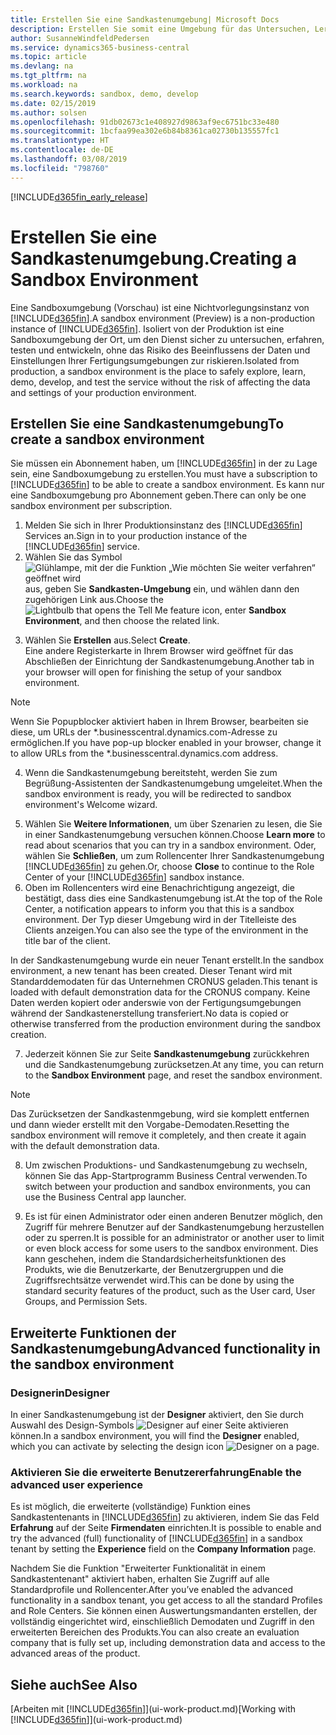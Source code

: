 ```yaml
---
title: Erstellen Sie eine Sandkastenumgebung| Microsoft Docs
description: Erstellen Sie somit eine Umgebung für das Untersuchen, Lernen, Entwickeln und Testen.
author: SusanneWindfeldPedersen
ms.service: dynamics365-business-central
ms.topic: article
ms.devlang: na
ms.tgt_pltfrm: na
ms.workload: na
ms.search.keywords: sandbox, demo, develop
ms.date: 02/15/2019
ms.author: solsen
ms.openlocfilehash: 91db02673c1e408927d9863af9ec6751bc33e480
ms.sourcegitcommit: 1bcfaa99ea302e6b84b8361ca02730b135557fc1
ms.translationtype: HT
ms.contentlocale: de-DE
ms.lasthandoff: 03/08/2019
ms.locfileid: "798760"
---
```

[!INCLUDE[d365fin_early_release](includes/d365fin_early_release.md.md)]

# <a name="creating-a-sandbox-environment"></a><span data-ttu-id="d34d7-103">Erstellen Sie eine Sandkastenumgebung.</span><span class="sxs-lookup"><span data-stu-id="d34d7-103">Creating a Sandbox Environment</span></span>
<span data-ttu-id="d34d7-104">Eine Sandboxumgebung (Vorschau) ist eine Nichtvorlegungsinstanz von [!INCLUDE[d365fin](includes/d365fin_md.md)].</span><span class="sxs-lookup"><span data-stu-id="d34d7-104">A sandbox environment (Preview) is a non-production instance of [!INCLUDE[d365fin](includes/d365fin_md.md)].</span></span> <span data-ttu-id="d34d7-105">Isoliert von der Produktion ist eine Sandboxumgebung der Ort, um den Dienst sicher zu untersuchen, erfahren, testen und entwickeln, ohne das Risiko des Beeinflussens der Daten und Einstellungen Ihrer Fertigungsumgebungen zur riskieren.</span><span class="sxs-lookup"><span data-stu-id="d34d7-105">Isolated from production, a sandbox environment is the place to safely explore, learn, demo, develop, and test the service without the risk of affecting the data and settings of your production environment.</span></span>

## <a name="to-create-a-sandbox-environment"></a><span data-ttu-id="d34d7-106">Erstellen Sie eine Sandkastenumgebung</span><span class="sxs-lookup"><span data-stu-id="d34d7-106">To create a sandbox environment</span></span>
<span data-ttu-id="d34d7-107">Sie müssen ein Abonnement haben, um [!INCLUDE[d365fin](includes/d365fin_md.md)] in der zu Lage sein, eine Sandboxumgebung zu erstellen.</span><span class="sxs-lookup"><span data-stu-id="d34d7-107">You must have a subscription to [!INCLUDE[d365fin](includes/d365fin_md.md)] to be able to create a sandbox environment.</span></span> <span data-ttu-id="d34d7-108">Es kann nur eine Sandboxumgebung pro Abonnement geben.</span><span class="sxs-lookup"><span data-stu-id="d34d7-108">There can only be one sandbox environment per subscription.</span></span>

1. <span data-ttu-id="d34d7-109">Melden Sie sich in Ihrer Produktionsinstanz des [!INCLUDE[d365fin](includes/d365fin_md.md)] Services an.</span><span class="sxs-lookup"><span data-stu-id="d34d7-109">Sign in to your production instance of the [!INCLUDE[d365fin](includes/d365fin_md.md)] service.</span></span>
2. <span data-ttu-id="d34d7-110">Wählen Sie das Symbol ![Glühlampe, mit der die Funktion „Wie möchten Sie weiter verfahren“ geöffnet wird](media/ui-search/search_small.png "Wie möchten Sie weiter verfahren?") aus, geben Sie **Sandkasten-Umgebung** ein, und wählen dann den zugehörigen Link aus.</span><span class="sxs-lookup"><span data-stu-id="d34d7-110">Choose the ![Lightbulb that opens the Tell Me feature](media/ui-search/search_small.png "Tell me what you want to do") icon, enter **Sandbox Environment**, and then choose the related link.</span></span>
<!-- ![Sandbox Environment Setup](./media/across-sandbox/sandbox-environment-setup.png) -->
3. <span data-ttu-id="d34d7-111">Wählen Sie **Erstellen** aus.</span><span class="sxs-lookup"><span data-stu-id="d34d7-111">Select **Create**.</span></span>  
  <span data-ttu-id="d34d7-112">Eine andere Registerkarte in Ihrem Browser wird geöffnet für das Abschließen der Einrichtung der Sandkastenumgebung.</span><span class="sxs-lookup"><span data-stu-id="d34d7-112">Another tab in your browser will open for finishing the setup of your sandbox environment.</span></span>
> [!NOTE]  
>  <span data-ttu-id="d34d7-113">Wenn Sie Popupblocker aktiviert haben in Ihrem Browser, bearbeiten sie diese, um URLs der \*.businesscentral.dynamics.com-Adresse zu ermöglichen.</span><span class="sxs-lookup"><span data-stu-id="d34d7-113">If you have pop-up blocker enabled in your browser, change it to allow URLs from the \*.businesscentral.dynamics.com address.</span></span>   

4. <span data-ttu-id="d34d7-114">Wenn die Sandkastenumgebung bereitsteht, werden Sie zum Begrüßung-Assistenten der Sandkastenumgebung umgeleitet.</span><span class="sxs-lookup"><span data-stu-id="d34d7-114">When the sandbox environment is ready, you will be redirected to sandbox environment's Welcome wizard.</span></span>
<!-- ![Sandbox Welcome Wizard](./media/across-sandbox/sandbox-wizard.png) -->

5. <span data-ttu-id="d34d7-115">Wählen Sie **Weitere Informationen**, um über Szenarien zu lesen, die Sie in einer Sandkastenumgebung versuchen können.</span><span class="sxs-lookup"><span data-stu-id="d34d7-115">Choose **Learn more** to read about scenarios that you can try in a sandbox environment.</span></span> <span data-ttu-id="d34d7-116">Oder, wählen Sie **Schließen**, um zum Rollencenter Ihrer Sandkastenumgebung [!INCLUDE[d365fin](includes/d365fin_md.md)] zu gehen.</span><span class="sxs-lookup"><span data-stu-id="d34d7-116">Or, choose **Close** to continue to the Role Center of your [!INCLUDE[d365fin](includes/d365fin_md.md)] sandbox instance.</span></span>
6. <span data-ttu-id="d34d7-117">Oben im Rollencenters wird eine Benachrichtigung angezeigt, die bestätigt, dass dies eine Sandkastenumgebung ist.</span><span class="sxs-lookup"><span data-stu-id="d34d7-117">At the top of the Role Center, a notification appears to inform you that this is a sandbox environment.</span></span> <span data-ttu-id="d34d7-118">Der Typ dieser Umgebung wird in der Titelleiste des Clients anzeigen.</span><span class="sxs-lookup"><span data-stu-id="d34d7-118">You can also see the type of the environment in the title bar of the client.</span></span>
<!-- ![Sandbox RoleCenter Notification](./media/across-sandbox/sandbox-rolecenter-notification.png) --> 
<span data-ttu-id="d34d7-119">In der Sandkastenumgebung wurde ein neuer Tenant erstellt.</span><span class="sxs-lookup"><span data-stu-id="d34d7-119">In the sandbox environment, a new tenant has been created.</span></span> <span data-ttu-id="d34d7-120">Dieser Tenant wird mit Standarddemodaten für das Unternehmen CRONUS geladen.</span><span class="sxs-lookup"><span data-stu-id="d34d7-120">This tenant is loaded with default demonstration data for the CRONUS company.</span></span> <span data-ttu-id="d34d7-121">Keine Daten werden kopiert oder anderswie von der Fertigungsumgebungen während der Sandkastenerstellung transferiert.</span><span class="sxs-lookup"><span data-stu-id="d34d7-121">No data is copied or otherwise transferred from the production environment during the sandbox creation.</span></span>

7. <span data-ttu-id="d34d7-122">Jederzeit können Sie zur Seite **Sandkastenumgebung** zurückkehren und die Sandkastenumgebung zurücksetzen.</span><span class="sxs-lookup"><span data-stu-id="d34d7-122">At any time, you can return to the **Sandbox Environment** page, and reset the sandbox environment.</span></span>
> [!NOTE]  
>  <span data-ttu-id="d34d7-123">Das Zurücksetzen der Sandkastenmgebung, wird sie komplett entfernen und dann wieder erstellt mit den Vorgabe-Demodaten.</span><span class="sxs-lookup"><span data-stu-id="d34d7-123">Resetting the sandbox environment will remove it completely, and then create it again with the default demonstration data.</span></span>  

8. <span data-ttu-id="d34d7-124">Um zwischen Produktions- und Sandkastenumgebung zu wechseln, können Sie das App-Startprogramm Business Central verwenden.</span><span class="sxs-lookup"><span data-stu-id="d34d7-124">To switch between your production and sandbox environments, you can use the Business Central app launcher.</span></span>
<!-- ![Sandbox Dynamics365 Menu](./media/across-sandbox/sandbox-dynamics365-menu.png) -->

9. <span data-ttu-id="d34d7-125">Es ist für einen Administrator oder einen anderen Benutzer möglich, den Zugriff für mehrere Benutzer auf der Sandkastenumgebung herzustellen oder zu sperren.</span><span class="sxs-lookup"><span data-stu-id="d34d7-125">It is possible for an administrator or another user to limit or even block access for some users to the sandbox environment.</span></span> <span data-ttu-id="d34d7-126">Dies kann geschehen, indem die Standardsicherheitsfunktionen des Produkts, wie die Benutzerkarte, der Benutzergruppen und die Zugriffsrechtsätze verwendet wird.</span><span class="sxs-lookup"><span data-stu-id="d34d7-126">This can be done by using the standard security features of the product, such as the User card, User Groups, and Permission Sets.</span></span>

<!-- ![Sandbox Permission Sets](./media/across-sandbox/sandbox-permission-sets.png) -->

## <a name="advanced-functionality-in-the-sandbox-environment"></a><span data-ttu-id="d34d7-127">Erweiterte Funktionen der Sandkastenumgebung</span><span class="sxs-lookup"><span data-stu-id="d34d7-127">Advanced functionality in the sandbox environment</span></span>
### <a name="designer"></a><span data-ttu-id="d34d7-128">Designerin</span><span class="sxs-lookup"><span data-stu-id="d34d7-128">Designer</span></span>
<span data-ttu-id="d34d7-129">In einer Sandkastenumgebung ist der **Designer** aktiviert, den Sie durch Auswahl des Design-Symbols ![Designer](./media/across-sandbox/sandbox-inclient-design-icon.png) auf einer Seite aktivieren können.</span><span class="sxs-lookup"><span data-stu-id="d34d7-129">In a sandbox environment, you will find the **Designer** enabled, which you can activate by selecting the design icon ![Designer](./media/across-sandbox/sandbox-inclient-design-icon.png) on a page.</span></span>

<!-- ![In-client Designer](./media/across-sandbox/sandbox-inclient-designer.png) -->

### <a name="enable-the-advanced-user-experience"></a><span data-ttu-id="d34d7-130">Aktivieren Sie die erweiterte Benutzererfahrung</span><span class="sxs-lookup"><span data-stu-id="d34d7-130">Enable the advanced user experience</span></span>
<span data-ttu-id="d34d7-131">Es ist möglich, die erweiterte (vollständige) Funktion eines Sandkastentenants in [!INCLUDE[d365fin](includes/d365fin_md.md)] zu aktivieren, indem Sie das Feld **Erfahrung** auf der Seite **Firmendaten** einrichten.</span><span class="sxs-lookup"><span data-stu-id="d34d7-131">It is possible to enable and try the advanced (full) functionality of [!INCLUDE[d365fin](includes/d365fin_md.md)] in a sandbox tenant by setting the **Experience** field on the **Company Information** page.</span></span>

<!-- ![Sandbox Environment Advanced](./media/across-sandbox/sandbox-advanced.png) -->

<!-- ![Sandbox Production](./media/across-sandbox/sandbox-production.png) -->

<span data-ttu-id="d34d7-132">Nachdem Sie die Funktion "Erweiterter Funktionalität in einem Sandkastentenant" aktiviert haben, erhalten Sie Zugriff auf alle Standardprofile und Rollencenter.</span><span class="sxs-lookup"><span data-stu-id="d34d7-132">After you’ve enabled the advanced functionality in a sandbox tenant, you get access to all the standard Profiles and Role Centers.</span></span> <span data-ttu-id="d34d7-133">Sie können einen Auswertungsmandanten erstellen, der vollständig eingerichtet wird, einschließlich Demodaten und Zugriff in den erweiterten Bereichen des Produkts.</span><span class="sxs-lookup"><span data-stu-id="d34d7-133">You can also create an evaluation company that is fully set up, including demonstration data and access to the advanced areas of the product.</span></span>

<!-- ![Sandbox New Company](./media/across-sandbox/sandbox-newcompany.png) -->


## <a name="see-also"></a><span data-ttu-id="d34d7-134">Siehe auch</span><span class="sxs-lookup"><span data-stu-id="d34d7-134">See Also</span></span>
<span data-ttu-id="d34d7-135">[Arbeiten mit [!INCLUDE[d365fin](includes/d365fin_md.md)]](ui-work-product.md)</span><span class="sxs-lookup"><span data-stu-id="d34d7-135">[Working with [!INCLUDE[d365fin](includes/d365fin_md.md)]](ui-work-product.md)</span></span>  
